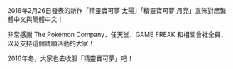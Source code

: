 2016年2月26日發表的新作「精靈寶可夢 太陽」「精靈寶可夢 月亮」宣佈對應繁體中文與簡體中文！

非常感謝 The Pokémon Company、任天堂、GAME FREAK 和相關會社全員，以及支持這個請願活動的大家！

2016年冬，大家也去收服「精靈寶可夢」吧！
